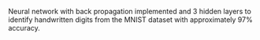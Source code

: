 Neural network with back propagation implemented and 3 hidden layers to identify handwritten digits from the MNIST dataset with approximately 97% accuracy. 
